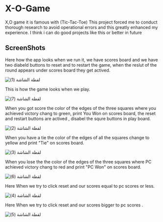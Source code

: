 # X-O-Game
X,O game it is famous with (Tic-Tac-Toe) 
This project forced me to conduct thorough research to avoid operational errors and this greatly enhanced my experience.
I think i can do good projects like this or better in future

## ScreenShots
Here how the app looks when we run it, we have scores board and we have two diabeld buttons to reset and to restart the game, when the reslut of the round appears under scores board they get actived. 

![‏‏لقطة الشاشة (1)](https://github.com/user-attachments/assets/84b3f0ac-f378-41bd-8568-8f3d3fb77d92)

This is how the game looks when we play. 

![‏‏لقطة الشاشة (7)](https://github.com/user-attachments/assets/1a8c3926-b59e-4143-ba4e-b5d0fda3c384)


When you got score the color of the edges of the three squares where you achieved victory chang to green, print You Won on scores board, the reset and restart buttons are actived , disabel the squre buttons in play board.

![‏‏لقطة الشاشة (2)](https://github.com/user-attachments/assets/db006807-d6a2-40f5-8078-9a4d20115730)

When you have a tie the color of the edges of all the squares change to yellow and print "Tie" on scores board.

![‏‏لقطة الشاشة (3)](https://github.com/user-attachments/assets/7f044f4a-e930-4b14-903d-aa6306c44abb)

When you lose the the color of the edges of the three squares where PC achieved victory chang to red and print "PC Won" on scores board.

![‏‏لقطة الشاشة (6)](https://github.com/user-attachments/assets/477774a6-344c-47f5-99fd-adf8b648eaff)

Here When we try to click reset and our scores equal to pc scores or less.

![‏‏لقطة الشاشة (4)](https://github.com/user-attachments/assets/d22982f5-2d2f-4d11-9c29-af27051c40ed)

Here When we try to click reset and our scores bigger to pc scores .

![‏‏لقطة الشاشة (5)](https://github.com/user-attachments/assets/f7b8368d-1040-4ba9-a58b-43ef24466c85)
